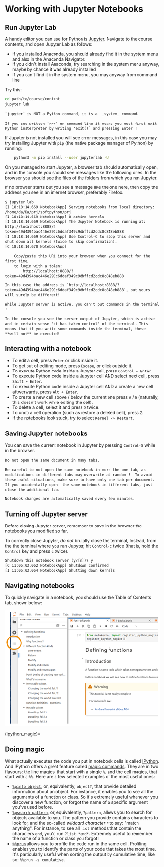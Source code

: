 # Working with Jupyter Notebooks

## Run Jupyter Lab

A handy editor you can use for Python is [Jupyter](http://jupyter.org/). Navigate to the course contents, and open Jupyter Lab as follows:

* If you installed Anaconda, you should already find it in the system menu and also in the Anaconda Navigator.
* If you didn't install Anaconda, try searching in the system menu anyway, maybe by chance it was already installed
* If you can't find it in the system menu, you may anyway from command line

Try this:

```bash
cd path/to/course/content
jupyter lab
```

```{warning}
`jupyter` is NOT a Python command, it is a  _system_ command.

If you see written `>>>` on command line it means you must first exit Python insterpreter by writing 'exit()` and pressing Enter !

```

If Jupyter is not installed you will see error messages, in this case you may try installing Jupyter with `pip` (the native package manager of Python) by running:

```bash
    python3 -m pip install --user jupyterlab -U
```

On you managed to start Jupyter, a browser tab should automatically open, and in the console you should see messages like the following ones. In the browser you should see the files of the folders from which you ran Jupyter.

If no browser starts but you see a message like the one here, then copy the address you see in an internet browser, preferably Firefox.

```
$ jupyter lab
[I 18:18:14.669 NotebookApp] Serving notebooks from local directory: /home/da/Da/prj/softpython/prj
[I 18:18:14.669 NotebookApp] 0 active kernels
[I 18:18:14.669 NotebookApp] The Jupyter Notebook is running at: http://localhost:8888/?token=49d4394bac446e291c6ddaf349c9dbffcd2cdc8c848eb888
[I 18:18:14.669 NotebookApp] Use Control-C to stop this server and shut down all kernels (twice to skip confirmation).
[C 18:18:14.670 NotebookApp]

    Copy/paste this URL into your browser when you connect for the first time,
    to login with a token:
        http://localhost:8888/?token=49d4394bac446e291c6ddaf349c9dbffcd2cdc8c848eb888

```

```{warning}
In this case the address is `http://localhost:8888/?token=49d4394bac446e291c6ddaf349c9dbffcd2cdc8c848eb888`, but yours will surely be different!
```

```{warning}
While Jupyter server is active, you can't put commands in the terminal !

In the console you see the server output of Jupyter, which is active and in certain sense 'it has taken control' of the terminal. This means that if you write some commands inside the terminal, these **will not** be executed!

```

## Interacting with a notebook

- To edit a cell, press `Enter` or click inside it.
- To get out of editing mode, press `Escape`, or click outside it.
- To execute Python code inside a Jupyter cell, press `Control + Enter`.
- To execute Python code inside a Jupyter cell AND select next cell, press `Shift + Enter`.
- To execute Python code inside a Jupyter cell AND a create a new cell aftwerwards, press `Alt + Enter`.
- To create a new cell above / below the current one press `A` / `B` (naturally, this doesn't work while editing the cell).
- To delete a cell, select it and press `D` twice.
- To undo a cell operation (such as restore a deleted cell), press `Z`.
- If the notebooks look stuck, try to select `Kernel -> Restart`.


## Saving Jupyter notebooks

You can save the current notebook in Jupyter by pressing `Control-S` while in the browser.

```{warning}
Do not open the same document in many tabs.

Be careful to not open the same notebook in more the one tab, as modifications in different tabs may overwrite at random !  To avoid these awful situations, make sure to have only one tab per document. If you accidentally open  the same notebook in different tabs, just close the additional tab.
```

```{note}
Notebook changes are automatically saved every few minutes.
```


## Turning off Jupyter server

Before closing Jupyter server, remember to save in the browser the notebooks you modified so far.

To correctly close Jupyter, *do not* brutally close the terminal, Instead, from the the terminal where you ran Jupyter, hit `Control-c` twice (that is, hold the `Control` key and press `c` twice).

```
Shutdown this notebook server (y/[n])? y
[C 11:05:03.062 NotebookApp] Shutdown confirmed
[I 11:05:03.064 NotebookApp] Shutting down kernels

```

## Navigating notebooks

To quickly navigate in a notebook, you should use the Table of Contents tab, shown below:

![](img/jupyterlab_toc.png)


(ipython_magic)=
## Doing magic

What actually executes the code you put in notebook cells is called [IPython](https://ipython.readthedocs.io/). And IPython offers a great feature called [magic commands](https://ipython.readthedocs.io/en/stable/interactive/magics.html). They are in two flavours: the line magics, that start with a single `%`, and the cell magics, that start with a `%%`. Here are a few selected examples of the most useful ones:

- [`%pinfo object`](https://ipython.readthedocs.io/en/stable/interactive/magics.html#magic-pinfo), or, equivalently, `object?`, that provide detailed information about an object. For instance, it enables you to see all the arguments of a function or class. So it's extremely useful whenever you discover a new function, or forgot the name of a specific argument you've used before.
- [`%psearch pattern`](https://ipython.readthedocs.io/en/stable/interactive/magics.html#magic-psearch), or, equivalently, `?pattern`, allows you to search for objects available to you. The pattern you provide contains characters to look for, and the so-called *wildcard character* `*` to say: "match anything". For instance, to see all `list` methods that contain the characters `end`, you'd run `?list.*end*`. Extremely useful to remember the name of a function or class you forgot!
- [`%%prun`](https://ipython.readthedocs.io/en/stable/interactive/magics.html#magic-prun) allows you to profile the code run in the same cell. Profiling enables you to identify the parts of your code that takes the most time. It's particularly useful when sorting the output by cumulative time, like so: `%%prun -s cumulative`.
